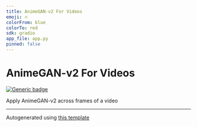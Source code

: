 ```yaml
---
title: AnimeGAN-v2 For Videos
emoji: 🔥
colorFrom: blue
colorTo: red
sdk: gradio
app_file: app.py
pinned: false
---
```


# AnimeGAN-v2 For Videos

[![Generic badge](https://img.shields.io/badge/🤗-Open%20In%20Spaces-blue.svg)](https://huggingface.co/spaces/nateraw/animegan-v2-for-videos)

Apply AnimeGAN-v2 across frames of a video

---

Autogenerated using [this template](https://github.com/nateraw/spaces-template)
